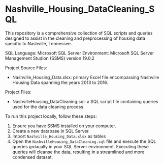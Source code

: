 # Nashville_Housing_DataCleaning_SQL
This repository is a comprehensive collection of SQL scripts and queries designed to assist in the cleaning and preprocessing of housing data specific to Nashville, Tennessee.

SQL Language: Microsoft SQL Server 
Environment: Microsoft SQL Server Management Studion (SSMS) version 19.0.2

Project Source Files:
* Nashville_Housing_Data.xlsx: primary Excel file encompassing Nashville Housing Data spanning the years 2013 to 2016.

Project Files:
* NashvilleHousing_DataCleaning.sql: a SQL script file containing queries used for the data cleaning process

To run this project locally, follow these steps:
1. Ensure you have SSMS installed on your computer.
2. Create a new database in SQL Server.
3. Import `Nashville_Housing_Data.xlsx` as tables
4. Open the `NashvilleHousing_DataCleaning.sql` file and execute the SQL queries grdaually in your SQL Server environment. Executing these queries will cleanse the data, resulting in a streamlined and more condensed dataset.
